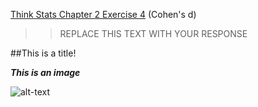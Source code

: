[Think Stats Chapter 2 Exercise 4](http://greenteapress.com/thinkstats2/html/thinkstats2003.html#toc24) (Cohen's d)

>> REPLACE THIS TEXT WITH YOUR RESPONSE

##This is a title!

***This is an image***

![alt-text]('images/Biased_Speed_Distribution.phg')
